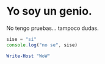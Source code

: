 # Yo soy un genio.
No tengo pruebas... tampoco dudas.

```javascript
sise = "si"
console.log("no se", sise)
```
```powershell
Write-Host "WoW"
```
